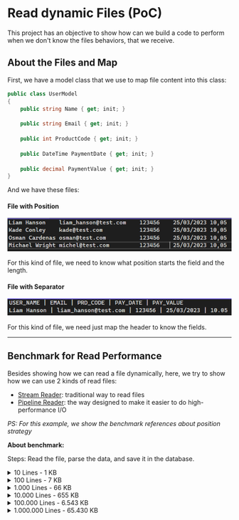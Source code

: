 # Read dynamic Files (PoC)

This project has an objective to show how can we build a code to perform when we don't know the files behaviors, that we receive.

## About the Files and Map

First, we have a model class that we use to map file content into this class:

```csharp
public class UserModel
{
    public string Name { get; init; }

    public string Email { get; init; }

    public int ProductCode { get; init; }

    public DateTime PaymentDate { get; init; }

    public decimal PaymentValue { get; init; }
}
```

And we have these files:

#### File with Position

![Position Files](https://raw.githubusercontent.com/alexalvess/poc-read-dynamic-file/main/.assets/img/position-file-sample.png)

For this kind of file, we need to know what position starts the field and the length.

#### File with Separator

![Separator Files](https://github.com/alexalvess/poc-read-dynamic-file/blob/main/.assets/img/separator-file-sample.png?raw=true)

For this kind of file, we need just map the header to know the fields.

---

## Benchmark for Read Performance

Besides showing how we can read a file dynamically, here, we try to show how we can use 2 kinds of read files:
* [Stream Reader](https://learn.microsoft.com/en-us/dotnet/api/system.io.stream?view=net-7.0): traditional way to read files
* [Pipeline Reader](https://learn.microsoft.com/en-us/dotnet/standard/io/pipelines): the way designed to make it easier to do high-performance I/O

_PS: For this example, we show the benchmark references about position strategy_

**About benchmark:**

Steps: Read the file, parse the data, and save it in the database.

<details>
<summary>10 Lines - 1 KB</summary>
    <table>
        <thead>
            <tr>
        	    <th>Strategy</th>
                <th>Mean</th>
                <th>Error</th>
                <th>Op/s</th>
            </tr>
        </thead>
        <tbody>
            <tr>
                <td>Stream</td>
                <td>275.1 ms</td>
                <td>NA</td>
                <td>3.635</td>
            </tr>
            <tr>
                <td>Pipe</td>
                <td>259.6 ms</td>
                <td>NA</td>
                <td>3.852</td>
            </tr>
        </tbody>
    </table>
</details>

<details>
<summary>100 Lines - 7 KB</summary>
    <table>
        <thead>
            <tr>
        	    <th>Strategy</th>
                <th>Mean</th>
                <th>Error</th>
                <th>Op/s</th>
            </tr>
        </thead>
        <tbody>
            <tr>
                <td>Stream</td>
                <td>375.8 ms</td>
                <td>NA</td>
                <td>2.661</td>
            </tr>
            <tr>
                <td>Pipe</td>
                <td>362.5 ms</td>
                <td>NA</td>
                <td>2.759</td>
            </tr>
        </tbody>
    </table>
</details>

<details>
<summary>1.000 Lines - 66 KB</summary>
    <table>
        <thead>
            <tr>
        	    <th>Strategy</th>
                <th>Mean</th>
                <th>Error</th>
                <th>Op/s</th>
            </tr>
        </thead>
        <tbody>
            <tr>
                <td>Stream</td>
                <td>1.575 s</td>
                <td>NA</td>
                <td>0.6350</td>
            </tr>
            <tr>
                <td>Pipe</td>
                <td>1.499 s</td>
                <td>NA</td>
                <td>0.6671</td>
            </tr>
        </tbody>
    </table>
</details>

<details>
<summary>10.000 Lines - 655 KB</summary>
    <table>
        <thead>
            <tr>
        	    <th>Strategy</th>
                <th>Mean</th>
                <th>Error</th>
                <th>Op/s</th>
            </tr>
        </thead>
        <tbody>
            <tr>
                <td>Stream</td>
                <td>13.01 s</td>
                <td>NA</td>
                <td>0.0769</td>
            </tr>
            <tr>
                <td>Pipe</td>
                <td>12.62 s</td>
                <td>NA</td>
                <td>0.0793</td>
            </tr>
        </tbody>
    </table>
</details>

<details>
<summary>100.000 Lines - 6.543 KB</summary>
    <table>
        <thead>
            <tr>
        	    <th>Strategy</th>
                <th>Mean</th>
                <th>Error</th>
                <th>Op/s</th>
            </tr>
        </thead>
        <tbody>
            <tr>
                <td>Stream</td>
                <td>125.2 s</td>
                <td>NA</td>
                <td>0.0080</td>
            </tr>
            <tr>
                <td>Pipe</td>
                <td>148.7 s</td>
                <td>NA</td>
                <td>0.0067</td>
            </tr>
        </tbody>
    </table>
</details>

<details>
<summary>1.000.000 Lines - 65.430 KB</summary>
    <table>
        <thead>
            <tr>
        	    <th>Strategy</th>
                <th>Mean</th>
                <th>Error</th>
                <th>Op/s</th>
            </tr>
        </thead>
        <tbody>
            <tr>
                <td>Stream</td>
                <td>22.48 m</td>
                <td>NA</td>
                <td>0.0007</td>
            </tr>
            <tr>
                <td>Pipe</td>
                <td>24.13 m</td>
                <td>NA</td>
                <td>0.0007</td>
            </tr>
        </tbody>
    </table>
</details>
